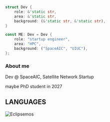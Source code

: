 ```rust
struct Dev {
    role: &'static str,
    area: &'static str,
    background: (&'static str, &'static str),
}

const ME: Dev = Dev {
    role: "startup engineer",
    area: "HPC",
    background: ("SpaceAIC", "UIUC"),
};
```
### About me
Dev @ SpaceAIC, Satellite Network Startup

maybe PhD student in 2027
## LANGUAGES
<p><img src="https://github-readme-stats.vercel.app/api/top-langs/?username=Eclipsemos&theme=material-palenight&hide_border=false&include_all_commits=false&count_private=false&layout=compact" alt="Eclipsemos" /></p>
